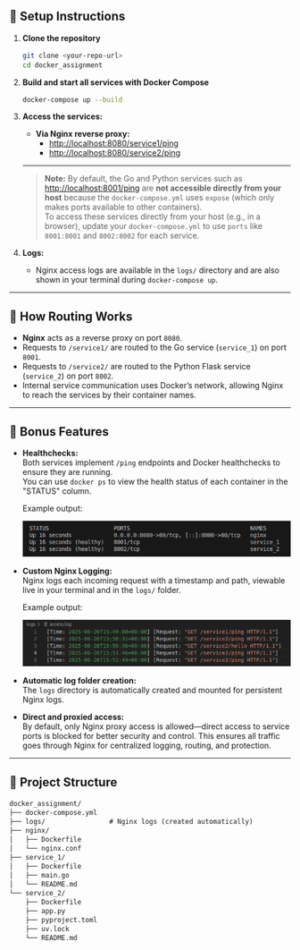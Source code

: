 ## 🚀 Setup Instructions

1. **Clone the repository**  
   ```bash
   git clone <your-repo-url>
   cd docker_assignment
   ```

2. **Build and start all services with Docker Compose**  
   ```bash
   docker-compose up --build
   ```

3. **Access the services:**

   - **Via Nginx reverse proxy:**
     - [http://localhost:8080/service1/ping](http://localhost:8080/service1/ping)
     - [http://localhost:8080/service2/ping](http://localhost:8080/service2/ping)

    ---
    > **Note:** By default, the Go and Python services such as [http://localhost:8001/ping](http://localhost:8001/ping) are **not accessible directly from your host** because the `docker-compose.yml` uses `expose` (which only makes ports available to other containers).  
    > To access these services directly from your host (e.g., in a browser), update your `docker-compose.yml` to use `ports` like `8001:8001` and `8002:8002` for each service.



4. **Logs:**  
   - Nginx access logs are available in the `logs/` directory and are also shown in your terminal during `docker-compose up`.

---

## 🔀 How Routing Works

- **Nginx** acts as a reverse proxy on port `8080`.
- Requests to `/service1/` are routed to the Go service (`service_1`) on port `8001`.
- Requests to `/service2/` are routed to the Python Flask service (`service_2`) on port `8002`.
- Internal service communication uses Docker’s network, allowing Nginx to reach the services by their container names.

---

## 🎁 Bonus Features

- **Healthchecks:**  
  Both services implement `/ping` endpoints and Docker healthchecks to ensure they are running.  
  You can use `docker ps` to view the health status of each container in the "STATUS" column.

  Example output:
  
  ![Sample docker ps output](images/docker_ps_output.png)

- **Custom Nginx Logging:**  
  Nginx logs each incoming request with a timestamp and path, viewable live in your terminal and in the `logs/` folder.

  Example output:

  ![Sample logs output](images/access_log_output.png)

- **Automatic log folder creation:**  
  The `logs` directory is automatically created and mounted for persistent Nginx logs.
- **Direct and proxied access:**  
  By default, only Nginx proxy access is allowed—direct access to service ports is blocked for better security and control. This ensures all traffic goes through Nginx for centralized logging, routing, and protection.

---

## 📝 Project Structure

```
docker_assignment/
├── docker-compose.yml
├── logs/                # Nginx logs (created automatically)
├── nginx/
│   ├── Dockerfile
│   └── nginx.conf
├── service_1/
│   ├── Dockerfile
│   ├── main.go
│   └── README.md
└── service_2/
    ├── Dockerfile
    ├── app.py
    ├── pyproject.toml
    ├── uv.lock
    └── README.md
```
